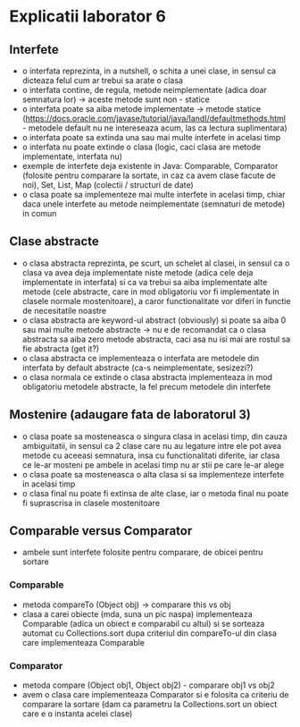 # Explicatii laborator 6

## Interfete
- o interfata reprezinta, in a nutshell, o schita a unei clase, in sensul ca dicteaza felul cum ar trebui sa arate o clasa
- o interfata contine, de regula, metode neimplementate (adica doar semnatura lor) -> aceste metode sunt non - statice
- o interfata poate sa aiba metode implementate -> metode statice (https://docs.oracle.com/javase/tutorial/java/IandI/defaultmethods.html - metodele default nu ne intereseaza acum, las ca lectura suplimentara)
- o interfata poate sa extinda una sau mai multe interfete in acelasi timp
- o interfata nu poate extinde o clasa (logic, caci clasa are metode implementate, interfata nu)
- exemple de interfete deja existente in Java: Comparable, Comparator (folosite pentru comparare la sortate, in caz ca avem clase facute de noi), Set, List, Map (colectii / structuri de date)
- o clasa poate sa implementeze mai multe interfete in acelasi timp, chiar daca unele interfete au metode neimplementate (semnaturi de metode) in comun

## Clase abstracte
- o clasa abstracta reprezinta, pe scurt, un schelet al clasei, in sensul ca o clasa va avea deja implementate niste metode (adica cele deja implementate in interfata) si ca va trebui sa aiba implementate alte metode (cele abstracte, care in mod obligatoriu vor fi implementate in clasele normale mostenitoare), a caror functionalitate vor diferi in functie de necesitatile noastre
- o clasa abstracta are keyword-ul abstract (obviously) si poate sa aiba 0 sau mai multe metode abstracte -> nu e de recomandat ca o clasa abstracta sa aiba zero metode abstracta, caci asa nu isi mai are rostul sa fie abstracta (get it?)
- o clasa abstracta ce implementeaza o interfata are metodele din interfata by default abstracte (ca-s neimplementate, sesizezi?)
- o clasa normala ce extinde o clasa abstracta implementeaza in mod obligatoriu metodele abstracte, la fel precum metodele din interfete

## Mostenire (adaugare fata de laboratorul 3)
- o clasa poate sa mosteneasca o singura clasa in acelasi timp, din cauza ambiguitatii, in sensul ca 2 clase care nu au legature intre ele pot avea metode cu aceeasi semnatura, insa cu functionalitati diferite, iar clasa ce le-ar mosteni pe ambele in acelasi timp nu ar stii pe care le-ar alege
- o clasa poate sa mosteneasca o alta clasa si sa implementeze interfete in acelasi timp
- o clasa final nu poate fi extinsa de alte clase, iar o metoda final nu poate fi suprascrisa in clasele mostenitoare

## Comparable versus Comparator
- ambele sunt interfete folosite pentru comparare, de obicei pentru sortare
### Comparable
- metoda compareTo (Object obj) -> comparare this vs obj
- clasa a carei obiecte (mda, suna un pic naspa) implementeaza Comparable (adica un obiect e comparabil cu altul) si se sorteaza automat cu Collections.sort dupa criteriul din compareTo-ul din clasa care implementeaza Comparable
### Comparator
- metoda compare (Object obj1, Object obj2) - comparare obj1 vs obj2
- avem o clasa care implementeaza Comparator si e folosita ca criteriu de comparare la sortare (dam ca parametru la Collections.sort un obiect care e o instanta acelei clase)

